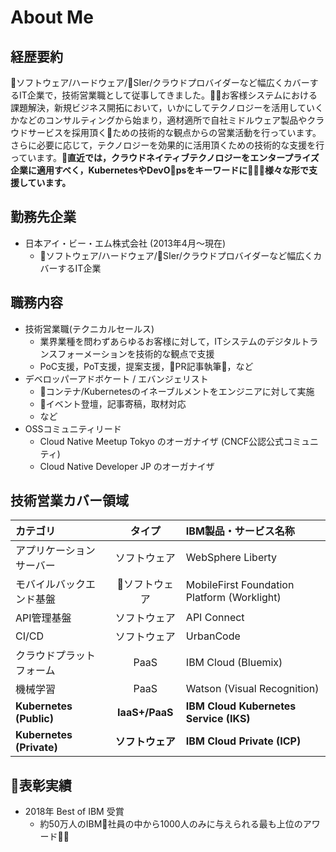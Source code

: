 # About Me
## 経歴要約
ソフトウェア/ハードウェア/SIer/クラウドプロバイダーなど幅広くカバーするIT企業で，技術営業職として従事してきました。お客様システムにおける課題解決，新規ビジネス開拓において，いかにしてテクノロジーを活用していくかなどのコンサルティングから始まり，適材適所で自社ミドルウェア製品やクラウドサービスを採用頂くための技術的な観点からの営業活動を行っています。さらに必要に応じて，テクノロジーを効果的に活用頂くための技術的な支援を行っています。**直近では，クラウドネイティブテクノロジーをエンタープライズ企業に適用すべく，KubernetesやDevOpsをキーワードに様々な形で支援しています。**

## 勤務先企業
- 日本アイ・ビー・エム株式会社 (2013年4月〜現在)
  - ソフトウェア/ハードウェア/SIer/クラウドプロバイダーなど幅広くカバーするIT企業

## 職務内容
- 技術営業職(テクニカルセールス)
  - 業界業種を問わずあらゆるお客様に対して，ITシステムのデジタルトランスフォーメーションを技術的な観点で支援
  - PoC支援，PoT支援，提案支援，PR記事執筆，など
- デベロッパーアドボケート / エバンジェリスト
  - コンテナ/Kubernetesのイネーブルメントをエンジニアに対して実施
  - イベント登壇，記事寄稿，取材対応
  - など
- OSSコミュニティリード
  - Cloud Native Meetup Tokyo のオーガナイザ (CNCF公認公式コミュニティ)
  - Cloud Native Developer JP のオーガナイザ

## 技術営業カバー領域
|カテゴリ|タイプ|IBM製品・サービス名称|
|:--|:--:|:--|
|アプリケーションサーバー|ソフトウェア|WebSphere Liberty|
|モバイルバックエンド基盤|ソフトウェア|MobileFirst Foundation Platform (Worklight)|
|API管理基盤|ソフトウェア|API Connect|
|CI/CD|ソフトウェア|UrbanCode|
|クラウドプラットフォーム|PaaS|IBM Cloud (Bluemix)|
|機械学習|PaaS|Watson (Visual Recognition)|
|**Kubernetes (Public)**|**IaaS+/PaaS**|**IBM Cloud Kubernetes Service (IKS)**|
|**Kubernetes (Private)**|**ソフトウェア**|**IBM Cloud Private (ICP)**|

## 表彰実績
- 2018年 Best of IBM 受賞
  - 約50万人のIBM社員の中から1000人のみに与えられる最も上位のアワード